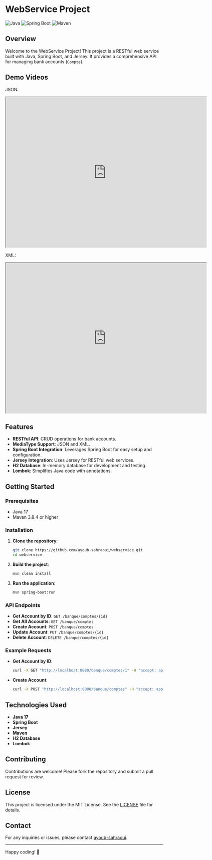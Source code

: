 # WebService Project

![Java](https://img.shields.io/badge/Java-17-blue)
![Spring Boot](https://img.shields.io/badge/Spring%20Boot-2.7.0-brightgreen)
![Maven](https://img.shields.io/badge/Maven-3.8.4-orange)

## Overview

Welcome to the WebService Project! This project is a RESTful web service built with Java, Spring Boot, and Jersey. It provides a comprehensive API for managing bank accounts (`Compte`).

## Demo Videos

JSON:

<iframe src="https://drive.google.com/file/d/1T1GG7FL76nI3Ls6HAjsCg2ePQONKBVKt/preview" width="640" height="480" allow="autoplay"></iframe>

XML:

<iframe src="https://drive.google.com/file/d/16ZbfP9riXCKWCjR1jM4AHhB2UzAcqkpa/preview" width="640" height="480" allow="autoplay"></iframe>

## Features

- **RESTful API**: CRUD operations for bank accounts.
- **MediaType Support**: JSON and XML.
- **Spring Boot Integration**: Leverages Spring Boot for easy setup and configuration.
- **Jersey Integration**: Uses Jersey for RESTful web services.
- **H2 Database**: In-memory database for development and testing.
- **Lombok**: Simplifies Java code with annotations.

## Getting Started

### Prerequisites

- Java 17
- Maven 3.8.4 or higher

### Installation

1. **Clone the repository**:
    ```sh
    git clone https://github.com/ayoub-sahraoui/webservice.git
    cd webservice
    ```

2. **Build the project**:
    ```sh
    mvn clean install
    ```

3. **Run the application**:
    ```sh
    mvn spring-boot:run
    ```

### API Endpoints

- **Get Account by ID**: `GET /banque/comptes/{id}`
- **Get All Accounts**: `GET /banque/comptes`
- **Create Account**: `POST /banque/comptes`
- **Update Account**: `PUT /banque/comptes/{id}`
- **Delete Account**: `DELETE /banque/comptes/{id}`

### Example Requests

- **Get Account by ID**:
    ```sh
    curl -X GET "http://localhost:8080/banque/comptes/1" -H "accept: application/json"
    ```

- **Create Account**:
    ```sh
    curl -X POST "http://localhost:8080/banque/comptes" -H "accept: application/json" -H "Content-Type: application/json" -d "{ \"name\": \"John Doe\", \"balance\": 1000.0 }"
    ```

## Technologies Used

- **Java 17**
- **Spring Boot**
- **Jersey**
- **Maven**
- **H2 Database**
- **Lombok**

## Contributing

Contributions are welcome! Please fork the repository and submit a pull request for review.

## License

This project is licensed under the MIT License. See the [LICENSE](LICENSE) file for details.

## Contact

For any inquiries or issues, please contact [ayoub-sahraoui](https://github.com/ayoub-sahraoui).

---

Happy coding! 🚀